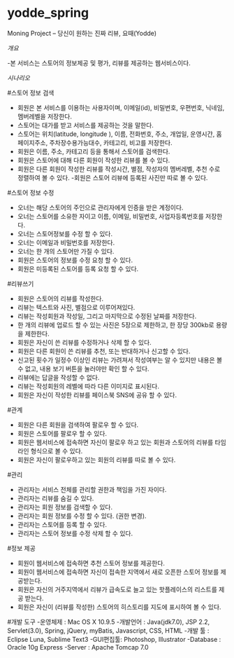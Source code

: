 # yodde_spring
Moning Project – 당신이 원하는 진짜 리뷰, 요때(Yodde)

*개요*

-본 서비스는 스토어의 정보제공 및 평가, 리뷰를 제공하는 웹서비스이다.

*시나리오*

#스토어 정보 검색

- 회원은 본 서비스를 이용하는 사용자이며, 이메일(id), 비밀번호, 우편번호, 닉네임, 멤버레벨을 저장한다.
- 스토어는 대가를 받고 서비스를 제공하는 것을 말한다.
- 스토어는 위치(latitude, longitude ), 이름, 전화번호, 주소, 개업일, 운영시간, 홈페이지주소, 주차장수용가능대수, 카테고리, 비고를 저장한다.
- 회원은 이름, 주소, 카테고리 등을 통해서 스토어를 검색한다.
- 회원은 스토어에 대해 다른 회원이 작성한 리뷰를 볼 수 있다.
- 회원은 다른 회원이 작성한 리뷰를 작성시간, 별점, 작성자의 멤버레벨, 추천 수로 정렬하여 볼 수 있다.
-회원은 스토어 리뷰에 등록된 사진만 따로 볼 수 있다.

#스토어 정보 수정

- 오너는 해당 스토어의 주인으로 관리자에게 인증을 받은 계정이다.
- 오너는 스토어를 소유한 자이고 이름, 이메일, 비밀번호, 사업자등록번호를  저장한다.
- 오너는 스토어정보를 수정 할 수 있다.
- 오너는 이메일과 비밀번호를 저장한다.
- 오너는 한 개의 스토어만 가질 수 있다.
- 회원은 스토어의 정보를 수정 요청 할 수 있다.
- 회원은 미등록된 스토어를 등록 요청 할 수 있다.

#리뷰쓰기

- 회원은 스토어의 리뷰를 작성한다. 
- 리뷰는 텍스트와  사진, 별점으로 이루어져있다.
- 리뷰는 작성회원과  작성일, 그리고 마지막으로 수정된 날짜를 저장한다.
- 한 개의 리뷰에 업로드 할 수 있는 사진은  5장으로 제한하고, 한 장당 300kb로 용량을 제한한다.
- 회원은 자신이 쓴 리뷰를 수정하거나 삭제 할 수 있다.
- 회원은 다른 회원이 쓴 리뷰를 추천, 또는 반대하거나 신고할 수 있다.
- 신고된 횟수가 일정수 이상인 리뷰는 가려져서 작성여부는 알 수 있지만 내용은 볼 수 없고,  내용 보기 버튼을 눌러야만 확인 할  수 있다.
- 리뷰에는 답글을 작성할 수 없다.
- 리뷰는 작성회원의 레벨에 따라 다른 이미지로 표시된다.
- 회원은 자신이 작성한 리뷰를 페이스북 SNS에 공유 할 수 있다.

#관계
- 회원은 다른 회원을 검색하여  팔로우 할 수 있다.
- 회원은 스토어를 팔로우 할 수 있다.
- 회원은 웹서비스에 접속하면 자신이 팔로우 하고 있는 회원과 스토어의 리뷰를 타임라인 형식으로 볼 수 있다.
- 회원은 자신이 팔로우하고 있는 회원의 리뷰를 따로 볼 수 있다.


#관리

- 관리자는 서비스 전체를 관리할 권한과 책임을 가진 자이다.
- 관리자는 리뷰를 숨길 수 있다.
- 관리자는 회원 정보를 검색할 수 있다.
- 관리자는 회원 정보를 수정 할 수 있다. (권한 변경).
- 관리자는 스토어를 등록 할 수 있다.
- 관리자는 스토어 정보를 수정 삭제 할 수 있다.

#정보 제공
- 회원이 웹서비스에 접속하면 추천 스토어 정보를 제공한다. 
- 회원이 웹서비스에 접속하면 자신이 접속한 지역에서 새로 오픈한 스토어 정보를 제공받는다.
- 회원은 자신의 거주지역에서 리뷰가 급속도로 늘고 있는 핫플레이스의 리스트를 제공 받는다.
- 회원은 자신이 (리뷰를 작성한) 스토어의 히스토리를 지도에 표시하여 볼 수 있다.

#개발 도구
-운영체제 : Mac OS X 10.9.5
-개발언어 : Java(jdk7.0), JSP 2.2, Servlet(3.0), Spring, jQuery, myBatis, Javascript, CSS, HTML
-개발 툴  : Eclipse Luna, Sublime Text3
-GUI편집툴: Photoshop, Illustrator
-Database : Oracle 10g Express
-Server   : Apache Tomcap 7.0
